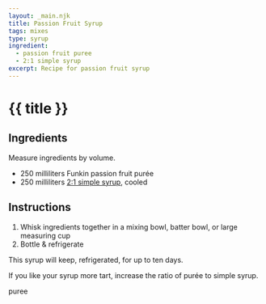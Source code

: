 ```yaml
---
layout: _main.njk
title: Passion Fruit Syrup
tags: mixes
type: syrup
ingredient:
  - passion fruit puree
  - 2:1 simple syrup
excerpt: Recipe for passion fruit syrup
---
```


<!-- markdownlint-disable MD025 -->
# {{ title }}
<!-- markdownlint-enable MD025 -->

## Ingredients

Measure ingredients by volume.

* 250 milliliters Funkin passion fruit purée
* 250 milliliters [2:1 simple syrup](/mixes/2-1-simple-syrup/), cooled

## Instructions

1. Whisk ingredients together in a mixing bowl, batter bowl, or large measuring cup
2. Bottle & refrigerate

<tiki-callout type="note">

  This syrup will keep, refrigerated, for up to ten days.

</tiki-callout>

<tiki-callout type="tip">

  If you like your syrup more tart, increase the ratio of purée to simple syrup.

</tiki-callout>

<div
  data-cat[0]="Syrup"
  data-ingredient[0]="2:1 rich simple syrup"
  data-ingredient[1]="Passion fruit purée"
  data-ingredient[2]="Funkin passion fruit purée"
  data-pagefind-filter="
    Category[data-cat[0]],
    Ingredient[data-ingredient[0]],
    Ingredient[data-ingredient[1]],
    Ingredient[data-ingredient[2]]
  "
>
</div>

<div class="keywords" aria-hidden>puree</div>

